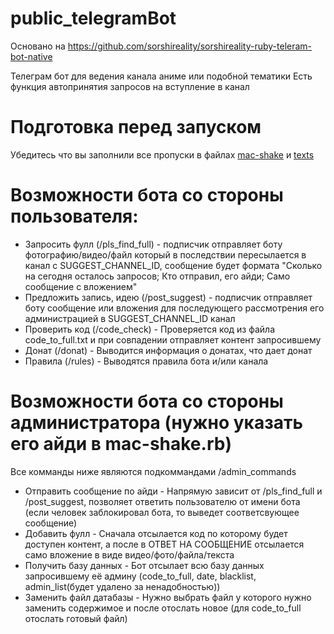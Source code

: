 # public_telegramBot
Основано на https://github.com/sorshireality/sorshireality-ruby-teleram-bot-native

Телеграм бот для ведения канала аниме или подобной тематики
Есть функция автопринятия запросов на вступление в канал
# Подготовка перед запуском
Убедитесь что вы заполнили все пропуски в файлах [mac-shake](https://github.com/ALEKSEYR554/public_telegramBot-/blob/main/library/mac-shake.rb) и [texts](https://github.com/ALEKSEYR554/public_telegramBot-/blob/main/library/texts.rb)
# Возможности бота со стороны пользователя:
+ Запросить фулл (/pls_find_full) - подписчик отправляет боту фотографию/видео/файл который в последствии пересылается в канал с SUGGEST_CHANNEL_ID, сообщение будет формата "Сколько на сегодня осталось запросов; Кто отправил, его айди; Само сообщение с вложением"
+ Предложить запись, идею (/post_suggest) - подписчик отправляет боту сообщение или вложения для последующего рассмотрения его администрацией в SUGGEST_CHANNEL_ID канал
+ Проверить код (/code_check) - Проверяется код из файла code_to_full.txt и при совпадении отправляет контент запросившему
+ Донат (/donat) - Выводится информация о донатах, что дает донат
+ Правила (/rules) - Выводятся правила бота и/или канала
# Возможности бота со стороны администратора (нужно указать его айди в mac-shake.rb)
Все комманды ниже являются подкоммандами /admin_commands
+ Отправить сообщение по айди - Напрямую зависит от /pls_find_full и /post_suggest, позволяет ответить пользователю от имени бота (если человек заблокировал бота, то выведет соответсвующее сообщение)
+ Добавить фулл - Сначала отсылается код по которому будет доступен контент, а после в ОТВЕТ НА СООБЩЕНИЕ отсылается само вложение в виде видео/фото/файла/текста
+ Получить базу данных - Бот отсылает всю базу данных запросившему её админу (code_to_full, date, blacklist, admin_list(будет удалено за ненадобностью))
+ Заменить файл датабазы - Нужно выбрать файл у которого нужно заменить содержимое и после отослать новое (для code_to_full отослать готовый файл)
